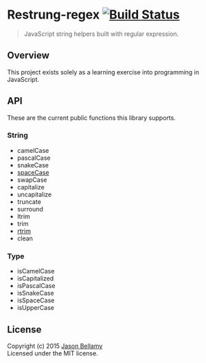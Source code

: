 # Restrung-regex [![Build Status](https://travis-ci.org/restrung/restrung-regex.svg)](https://travis-ci.org/restrung/restrung-regex)

> JavaScript string helpers built with regular expression.


## Overview

This project exists solely as a learning exercise into programming in JavaScript.


## API

These are the current public functions this library supports.

### String

- camelCase
- pascalCase
- snakeCase
- [spaceCase](src/space-case.js)
- swapCase
- capitalize
- uncapitalize
- truncate
- surround
- ltrim
- trim
- [rtrim](src/rtrim.js)
- clean

### Type

- isCamelCase
- isCapitalized
- isPascalCase
- isSnakeCase
- isSpaceCase
- isUpperCase


## License
Copyright (c) 2015 [Jason Bellamy ](http://jasonbellamy.com)  
Licensed under the MIT license.

